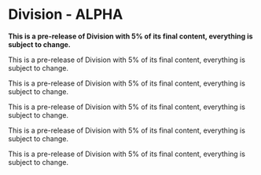 # Division - ALPHA

**This is a pre-release of Division with 5% of its final content, everything is subject to change.**

This is a pre-release of Division with 5% of its final content, everything is subject to change.

This is a pre-release of Division with 5% of its final content, everything is subject to change.

This is a pre-release of Division with 5% of its final content, everything is subject to change.

This is a pre-release of Division with 5% of its final content, everything is subject to change.

This is a pre-release of Division with 5% of its final content, everything is subject to change.
